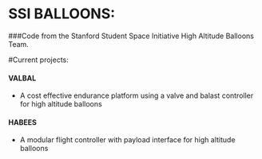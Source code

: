 # SSI BALLOONS:
###Code from the Stanford Student Space Initiative High Altitude Balloons Team.

#Current projects:

#### VALBAL
* A cost effective endurance platform using a valve and balast controller for high altitude balloons
#### HABEES
* A modular flight controller with payload interface for high altitude balloons
